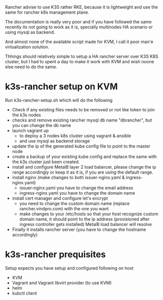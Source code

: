 Rancher advise to use K3S rather RKE, because it is lightweight and use the same for rancher k8s management plane.

The documentation is really very poor and if you have followed the same recently its not going to work as it is, specially multinodes HA scenario or using mysql as backend.

And almost none of the available script made for KVM, I call it poor man'e virtualization solution.

Thhings should relatively simple to setup a HA rancher server over K3S K8S cluster, but I had to spent a day to make it work with KVM and wish noone else need to do the same.


# k3s-rancher setup on KVM
Run k3s-rancher-setup.sh which will do the following

- Check if any existing files needs to be removed or not like token to join the k3s nodes
- checks and remove existing rancher mysql db name "dbrancher", but you can change the db name
- launch vagrant up 
    - to deploy a 3 nodes k8s cluster using vagrant & ansible 
    - and use mysql as backend storage
- update the ip of the generated kube config file to point to the master node
- create a backup of your existing kube config and replace the same with the k3s cluster just been created.
- install and configure MetalB layer 2 load balancer, please change the ip range accordingly or keep it as it is, if you are using the default range.
- install nginx (make changes to both issuer-nginx.yaml & ingress-nginx.yaml)
    - issuer-nginx.yaml you have to change the email address
    - ingress-nginx.yaml you have to change the domain name
- install cert manager and configure let's encrypt
    - you need to change the custom domain name (replace rancher.vindpro.com) with the one you want
    - make changes to your /etc/hosts so that your host recognize custom domain name, it should point to the ip address (provisioned after ingress controller gets installed) MetalB load balancer will resolve
- Finally it installs rancher server (you have to change the hostname accordingly)

# k3s-rancher prequisites 
Setup expects you have setup and configured following on host
- KVM
- Vagrant and Vagrant libvirt provider (to use KVM)
- helm
- kubctl client
